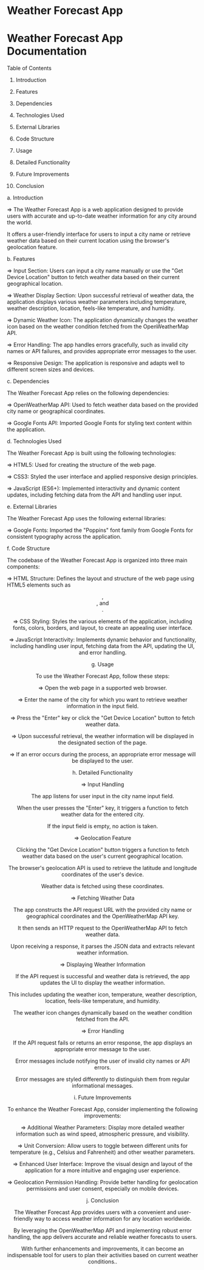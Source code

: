 # Weather Forecast App

# Weather Forecast App Documentation

Table of Contents

1. Introduction

2. Features

3. Dependencies

4. Technologies Used

5. External Libraries

6. Code Structure

7. Usage

8. Detailed Functionality

9. Future Improvements

10. Conclusion

a. Introduction

=> The Weather Forecast App is a web application designed to provide users with accurate and up-to-date weather information for any city around the world. 

It offers a user-friendly interface for users to input a city name or retrieve weather data based on their current location using the browser's geolocation feature.

b. Features

=> Input Section: Users can input a city name manually or use the "Get Device Location" button to fetch weather data based on their current geographical location.

=> Weather Display Section: Upon successful retrieval of weather data, the application displays various weather parameters including temperature, weather description, location, feels-like temperature, and humidity.

=> Dynamic Weather Icon: The application dynamically changes the weather icon based on the weather condition fetched from the OpenWeatherMap API.

=> Error Handling: The app handles errors gracefully, such as invalid city names or API failures, and provides appropriate error messages to the user.

=> Responsive Design: The application is responsive and adapts well to different screen sizes and devices.

c. Dependencies

The Weather Forecast App relies on the following dependencies:

=> OpenWeatherMap API: Used to fetch weather data based on the provided city name or geographical coordinates.

=> Google Fonts API: Imported Google Fonts for styling text content within the application.

d. Technologies Used

The Weather Forecast App is built using the following technologies:

=> HTML5: Used for creating the structure of the web page.

=> CSS3: Styled the user interface and applied responsive design principles.

=> JavaScript (ES6+): Implemented interactivity and dynamic content updates, including fetching data from the API and handling user input.

e. External Libraries

The Weather Forecast App uses the following external libraries:

=> Google Fonts: Imported the "Poppins" font family from Google Fonts for consistent typography across the application.

f. Code Structure

The codebase of the Weather Forecast App is organized into three main components:

=> HTML Structure: Defines the layout and structure of the web page using HTML5 elements such as <header>, <section>, and <div>.

=> CSS Styling: Styles the various elements of the application, including fonts, colors, borders, and layout, to create an appealing user interface.

=> JavaScript Interactivity: Implements dynamic behavior and functionality, including handling user input, fetching data from the API, updating the UI, and error handling.

g. Usage

To use the Weather Forecast App, follow these steps:

=> Open the web page in a supported web browser.

=> Enter the name of the city for which you want to retrieve weather information in the input field.

=> Press the "Enter" key or click the "Get Device Location" button to fetch weather data.

=> Upon successful retrieval, the weather information will be displayed in the designated section of the page.

=> If an error occurs during the process, an appropriate error message will be displayed to the user.

h. Detailed Functionality

=> Input Handling

The app listens for user input in the city name input field.

When the user presses the "Enter" key, it triggers a function to fetch weather data for the entered city.

If the input field is empty, no action is taken.

=> Geolocation Feature

Clicking the "Get Device Location" button triggers a function to fetch weather data based on the user's current geographical location.

The browser's geolocation API is used to retrieve the latitude and longitude coordinates of the user's device.

Weather data is fetched using these coordinates.

=> Fetching Weather Data

The app constructs the API request URL with the provided city name or geographical coordinates and the OpenWeatherMap API key.

It then sends an HTTP request to the OpenWeatherMap API to fetch weather data.

Upon receiving a response, it parses the JSON data and extracts relevant weather information.

=> Displaying Weather Information

If the API request is successful and weather data is retrieved, the app updates the UI to display the weather information.

This includes updating the weather icon, temperature, weather description, location, feels-like temperature, and humidity.

The weather icon changes dynamically based on the weather condition fetched from the API.

=> Error Handling

If the API request fails or returns an error response, the app displays an appropriate error message to the user.

Error messages include notifying the user of invalid city names or API errors.

Error messages are styled differently to distinguish them from regular informational messages.

i. Future Improvements

To enhance the Weather Forecast App, consider implementing the following improvements:

=> Additional Weather Parameters: Display more detailed weather information such as wind speed, atmospheric pressure, and visibility.

=> Unit Conversion: Allow users to toggle between different units for temperature (e.g., Celsius and Fahrenheit) and other weather parameters.

=> Enhanced User Interface: Improve the visual design and layout of the application for a more intuitive and engaging user experience.

=> Geolocation Permission Handling: Provide better handling for geolocation permissions and user consent, especially on mobile devices.

j. Conclusion

The Weather Forecast App provides users with a convenient and user-friendly way to access weather information for any location worldwide. 

By leveraging the OpenWeatherMap API and implementing robust error handling, the app delivers accurate and reliable weather forecasts to users. 

With further enhancements and improvements, it can become an indispensable tool for users to plan their activities based on current weather conditions..
